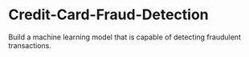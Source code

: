 # Credit-Card-Fraud-Detection
Build a machine learning model that is capable of detecting fraudulent transactions.
